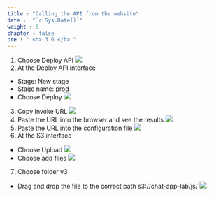```yaml
---
title : "Calling the API from the website"
date :  "`r Sys.Date()`" 
weight : 6
chapter : false
pre : " <b> 3.6 </b> "
---
```


1. Choose Deploy API
![](../../WorkShop2/03.api/3.6.call-api/80.png?featherlight=false&width=50pc)
2. At the Deploy API interface
- Stage: New stage
- Stage name: prod
- Choose Deploy
![](../../WorkShop2/03.api/3.6.call-api/81.png?featherlight=false&width=50pc)
3. Copy Invoke URL
![](../../WorkShop2/03.api/3.6.call-api/82.png?featherlight=false&width=50pc)
4. Paste the URL into the browser and see the results
![](../../WorkShop2/03.api/3.6.call-api/83.png?featherlight=false&width=50pc)
5. Paste the URL into the configuration file
![](../../WorkShop2/03.api/3.6.call-api/84.png?featherlight=false&width=50pc)
6. At the S3 interface
- Choose Upload 
![](../../WorkShop2/03.api/3.6.call-api/85.png?featherlight=false&width=50pc)
- Choose add files
![](../../WorkShop2/03.api/3.6.call-api/86.png?featherlight=false&width=50pc)
7. Choose folder v3
- Drag and drop the file to the correct path s3://chat-app-lab/js/
![](../../WorkShop2/03.api/3.6.call-api/87.png?featherlight=false&width=50pc)